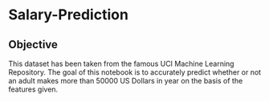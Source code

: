 # Salary-Prediction

## Objective

This dataset has been taken from the famous UCI Machine Learning Repository. The goal of this notebook is to accurately predict whether or not an adult makes more than 50000 US Dollars in year on the basis of the features given.
